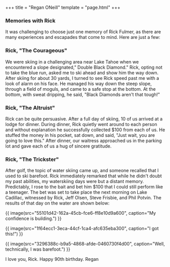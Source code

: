 +++
title = "Regan ONeill"
template = "page.html"
+++

### Memories with Rick 
It was challenging to choose just one memory of Rick Fulmer, as there are many experiences and escapades that come to mind. Here are just a few: 

### Rick, "The Courageous"
We were skiing in a challenging area near Lake Tahoe when we encountered a slope designated," Double Black Diamond." Rick, opting not to take the blue run, asked me to ski ahead and show him the way down. After skiing for about 30 yards, I turned to see Rick speed past me with a look of alarm on his face. He managed his way down the steep slope, through a field of moguls, and came to a safe stop at the bottom. At the bottom, with sweat dripping, he said, "Black Diamonds aren't that tough!" 

### Rick, "The Altruist"
Rick can be quite persuasive. After a full day of skiing, 10 of us arrived at a lodge for dinner. During dinner, Rick quietly went around to each person and without explanation he successfully collected $100 from each of us. He stuffed the money in his pocket, sat down, and said, "Just wait, you are going to love this." After dinner, our waitress approached us in the parking lot and gave each of us a hug of sincere gratitude. 

### Rick, "The Trickster" 
After golf, the topic of water skiing came up, and someone recalled that I used to ski barefoot. Rick immediately remarked that while he didn't doubt my past abilities, my waterskiing days were but a distant memory. Predictably, I rose to the bait and bet him $100 that I could still perform like a teenager. The bet was set to take place the next morning on Lake Cadillac, witnessed by Rick, Jeff Olsen, Steve Frisbie, and Phil Potvin. The results of that day on the water are shown below: 

{{ image(src="55101d42-162a-45cb-fce6-ff8e10d9a600", caption="My confidence is building.") }}

{{ image(src="1f64ecc1-3eca-44cf-1ca4-afc635eba300", caption="I got this!") }}

{{ image(src="3296388c-b9a5-4868-afde-0460730f4d00", caption="Well, technically, I was barefoot.") }}

I love you, Rick. Happy 90th birthday. Regan
